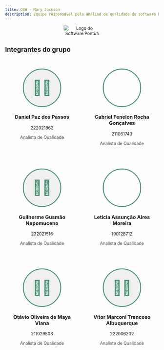 ```yaml
---
title: QSW - Mary Jackson
description: Equipe responsável pela análise de qualidade do software Pontua.
---
```


<div style="text-align: center; margin-bottom: 2rem;">
  <img src="../../assets/V3_C3.png" alt="Logo do Software Pontua" style="max-width: 120px; height: auto;" />
</div>

## Integrantes do grupo

<div style="
  display: grid;
  grid-template-columns: repeat(auto-fit, minmax(210px, 1fr));
  gap: 20px;
  margin-top: 30px;
">

  <!-- Daniel Paz dos Passos -->
  <div style="text-align: center; background: transparent; padding: 20px; border-radius: 10px;">
    <div style="width: 120px; height: 120px; border-radius: 50%; border: 3px solid #4e9375; background: #f0f0f0; display: flex; align-items: center; justify-content: center; margin: 0 auto; font-size: 48px; color: #4e9375;">👨‍💼</div>
    <h3>Daniel Paz dos Passos</h3>
    <h7>222021862</h7>
    <p style="color: #555;">Analista de Qualidade</p>
  </div>

  <!-- Gabriel Fenelon Rocha Gonçalves -->
  <div style="text-align: center; background: transparent; padding: 20px; border-radius: 10px;">
    <img src="/src/assets/f1-2.jpg" style="width: 120px; height: 120px; object-fit: cover; border-radius: 50%; border: 3px solid #4e9375;">
    <h3>Gabriel Fenelon Rocha Gonçalves</h3>
    <h7>211061743</h7>
    <p style="color: #555;">Analista de Qualidade</p>
  </div>

  <!-- Guilherme Gusmão Nepomuceno -->
  <div style="text-align: center; background: transparent; padding: 20px; border-radius: 10px;">
    <div style="width: 120px; height: 120px; border-radius: 50%; border: 3px solid #4e9375; background: #f0f0f0; display: flex; align-items: center; justify-content: center; margin: 0 auto; font-size: 48px; color: #4e9375;">👨‍🔬</div>
    <h3>Guilherme Gusmão Nepomuceno</h3>
    <h7>232021516</h7>
    <p style="color: #555;">Analista de Qualidade</p>
  </div>

  <!-- Letícia Assunção Aires Moreira -->
  <div style="text-align: center; background: transparent; padding: 20px; border-radius: 10px;">
    <img src="/src/assets/f1.jpg" style="width: 120px; height: 120px; object-fit: cover; border-radius: 50%; border: 3px solid #4e9375;">
    <h3>Letícia Assunção Aires Moreira</h3>
    <h7>190128712</h7>
    <p style="color: #555;">Analista de Qualidade</p>
  </div>

  <!-- Otávio Oliveira de Maya Viana -->
  <div style="text-align: center; background: transparent; padding: 20px; border-radius: 10px;">
    <div style="width: 120px; height: 120px; border-radius: 50%; border: 3px solid #4e9375; background: #f0f0f0; display: flex; align-items: center; justify-content: center; margin: 0 auto; font-size: 48px; color: #4e9375;">👨‍🎓</div>
    <h3>Otávio Oliveira de Maya Viana</h3>
    <h7>211029503</h7>
    <p style="color: #555;">Analista de Qualidade</p>
  </div>

  <!-- Vítor Marconi Trancoso Albuquerque -->
  <div style="text-align: center; background: transparent; padding: 20px; border-radius: 10px;">
    <div style="width: 120px; height: 120px; border-radius: 50%; border: 3px solid #4e9375; background: #f0f0f0; display: flex; align-items: center; justify-content: center; margin: 0 auto; font-size: 48px; color: #4e9375;">👨‍💼</div>
    <h3>Vítor Marconi Trancoso Albuquerque</h3>
    <h7>222006202</h7>
    <p style="color: #555;">Analista de Qualidade</p>
  </div>

</div>